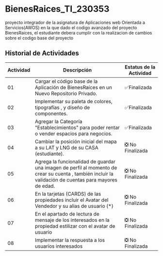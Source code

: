 # BienesRaices_TI_230353
proyecto integrador de la asignatura  de Aplicaciones web Orientada a Servicios(AWOS) en la que dado el codigo avanzado del proyecto BienesRaices, el estudiante debera cumplir con la realizacion de cambios sobre el codigo base del proyecto

## Historial de Actividades

| Actividad | Descripción | Estatus de la Actividad |
|-----------|-------------|-------------------------|
| 01        | Cargar el código base de la Aplicación de BienesRaíces en un Nuevo Repositorio Privado. | ✅Finalizada |
| 02        | Implementar su paleta de colores, tipografías , y diseño de componentes. | ✅Finalizada|
| 03        | Agregar la Categoría "Establecimientos" para poder rentar o vender espacios para negocios. | ✅Finalizada|
| 04        | Cambiar la posición inicial del mapa a su LAT y LNG de su CASA (estudiante). | ❎ No Finalizada |
| 05        | Agrega la funcionalidad de guardar una imagen de perfil al momento de crear su cuenta , también incluir la validación de cuentas para mayores de edad. | ❎ No Finalizada|
| 06        | En la tarjetas (CARDS) de las propiedades incluir el Avatar del Vendedor y su alias de usuario (*) | ❎ No Finalizada |
| 07        | En el apartado de lectura de mensaje de los interesados en la propiedad estilizar con el avatar de usuario | ❎ No Finalizada |
| 08        | Implementar la respuesta a los usuarios interesados | ❎ No Finalizada